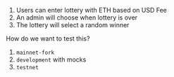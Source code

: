 1. Users can enter lottery with ETH based on USD Fee
2. An admin will choose when lottery is over
3. The lottery will select a random winner

How do we want to test this?

1. `mainnet-fork`
2. `development` with mocks
3. `testnet`